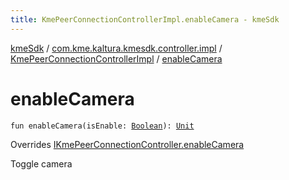 ```yaml
---
title: KmePeerConnectionControllerImpl.enableCamera - kmeSdk
---
```


[kmeSdk](../../index.html) / [com.kme.kaltura.kmesdk.controller.impl](../index.html) / [KmePeerConnectionControllerImpl](index.html) / [enableCamera](./enable-camera.html)

# enableCamera

`fun enableCamera(isEnable: `[`Boolean`](https://kotlinlang.org/api/latest/jvm/stdlib/kotlin/-boolean/index.html)`): `[`Unit`](https://kotlinlang.org/api/latest/jvm/stdlib/kotlin/-unit/index.html)

Overrides [IKmePeerConnectionController.enableCamera](../../com.kme.kaltura.kmesdk.controller/-i-kme-peer-connection-controller/enable-camera.html)

Toggle camera


